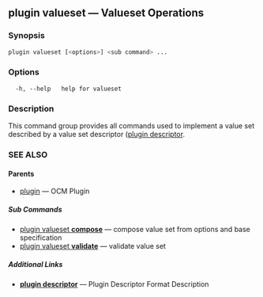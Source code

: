 ## plugin valueset &mdash; Valueset Operations

### Synopsis

```bash
plugin valueset [<options>] <sub command> ...
```

### Options

```text
  -h, --help   help for valueset
```

### Description
This command group provides all commands used to implement a value set
described by a value set descriptor ([plugin descriptor](plugin_descriptor.md).
### SEE ALSO

#### Parents

* [plugin](plugin.md)	 &mdash; OCM Plugin


##### Sub Commands

* [plugin valueset <b>compose</b>](plugin_valueset_compose.md)	 &mdash; compose value set from options and base specification
* [plugin valueset <b>validate</b>](plugin_valueset_validate.md)	 &mdash; validate value set



##### Additional Links

* [<b>plugin descriptor</b>](plugin_descriptor.md)	 &mdash; Plugin Descriptor Format Description

